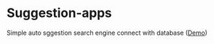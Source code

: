 # Suggestion-apps
Simple auto sggestion search engine connect with database
([Demo](http://i.imgur.com/Coz8jSD.gif))

